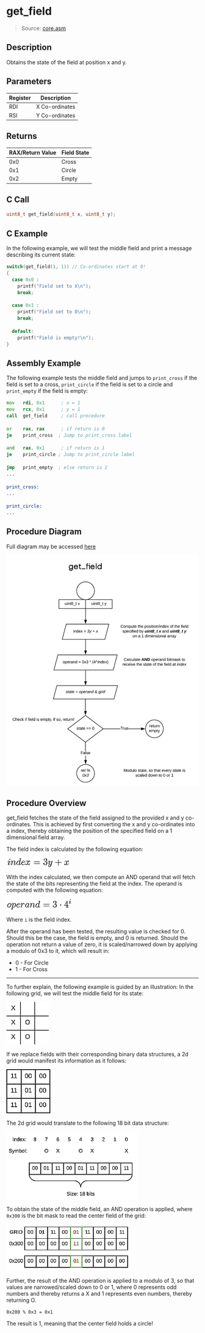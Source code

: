 # get_field
> Source: [core.asm](/src/core.asm)

## Description

Obtains the state of the field at position x and y.

## Parameters
|Register|Description   |
|--------|--------------|
|RDI     |X Co-ordinates|
|RSI     |Y Co-ordinates|

## Returns

|RAX/Return Value|Field State|
|----------------|-----------|
|0x0             |Cross      |
|0x1             |Circle     |
|0x2             |Empty      |

## C Call
```C
uint8_t get_field(uint8_t x, uint8_t y);
```

## C Example

In the following example, we will test the middle field and print a message describing its current state:

```c
switch(get_field(1, 1)) // Co-ordinates start at 0!
{
  case 0x0 :
    printf("Field set to X\n");
    break;

  case 0x1 :
    printf("Field set to O\n");
    break;

  default:
    printf("Field is empty!\n");
}
```

## Assembly Example

The following example tests the middle field and jumps to `print_cross` if the field is set to a cross, `print_circle` if the field is set to a circle and `print_empty` if the field is empty:  

```asm
mov   rdi, 0x1      ; x = 1
mov   rcx, 0x1      ; y = 1
call  get_field     ; call procedure

or    rax, rax      ; if return is 0
je    print_cross  ; Jump to print_cross label

and   rax, 0x1      ; if return is 1
je    print_circle ; Jump to print_circle label

jmp   print_empty  ; else return is 2
...

print_cross:
...

print_circle:
...

```

## Procedure Diagram

Full diagram may be accessed [here](https://www.lucidchart.com/invitations/accept/56fde1e4-1f53-4847-8476-b57ba5f7ea9a)

![diagram](img/get_field.png)

## Procedure Overview

get_field fetches the state of the field assigned to the provided x and y co-ordinates. This is achieved by first converting the x and y co-ordinates into a index, thereby obtaining the position of the specified field on a 1 dimensional field array.

The field index is calculated by the following equation:

![equation](img/index_equ.png)

With the index calculated, we then compute an AND operand that will fetch the state of the bits representing the field at the index. The operand is computed with the following equation:

![equation](img/get_field_equ.png)

Where `i` is the field index.

After the operand has been tested, the resulting value is checked for 0. Should this be the case, the field is empty, and 0 is returned. Should the operation not return a value of zero, it is scaled/narrowed down by applying a modulo of 0x3 to it, which will result in:

- 0 - For Circle
- 1 - For Cross

---

To further explain, the following example is guided by an illustration:
In the following grid, we will test the middle field for its state:

![2d Grid](img/get_field_2d.png)

If we replace fields with their corresponding binary data structures, a 2d grid would manifest its information as it follows:

![2d Grid Data](img/get_field_2d_data.png)

The 2d grid would translate to the following 18 bit data structure:

![1d Grid Data](img/get_field_1d.png)

To obtain the state of the middle field, an AND operation is applied, where `0x300` is the bit mask to read the center field of the grid:

![AND operation](img/get_field_and.png)

Further, the result of the AND operation is applied to a modulo of 3, so that values are narrowed/scaled down to 0 or 1, where 0 represents odd numbers and thereby returns a X and 1 represents even numbers, thereby returning O.

```
0x200 % 0x3 = 0x1
```

The result is 1, meaning that the center field holds a circle!
